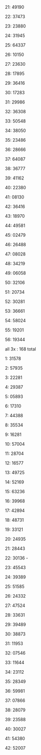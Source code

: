 21: 49190

22: 37473

23: 23880

24: 31945

25: 64337

26: 10150

27: 23630

28: 17895

29: 36416

30: 17283

31: 29986

32: 36308

33: 50548

34: 38050

35: 23486

36: 28666

37: 64087

38: 36777

39: 41162

40: 22380

41: 08130

42: 36416

43: 18970

44: 49581

45: 02479

46: 26488

47: 08028

48: 34219

49: 06058

50: 32106

51: 20734

52: 30281

53: 36661

54: 58024

55: 19201

56: 19344

all 3x : 168 total

1: 31578

2: 57935

3: 22281

4: 29387

5: 05893

6: 17310

7: 44388

8: 35534

9: 16281

10: 57004

11: 28704

12: 16577

13: 49725

14: 52169

15: 63236

16: 39968

17: 42894

18: 48731

19: 33121

20: 24935

21: 28443

22: 30136 -

23: 45543

24: 39389

25: 51585

26: 24332

27: 47524

28: 33631

29: 39489

30: 38873

31: 11953

32: 07546

33: 11644

34: 23112

35: 28349

36: 59981

37: 07866

38: 28079

39: 23588

40: 30027

41: 54380

42: 52007

